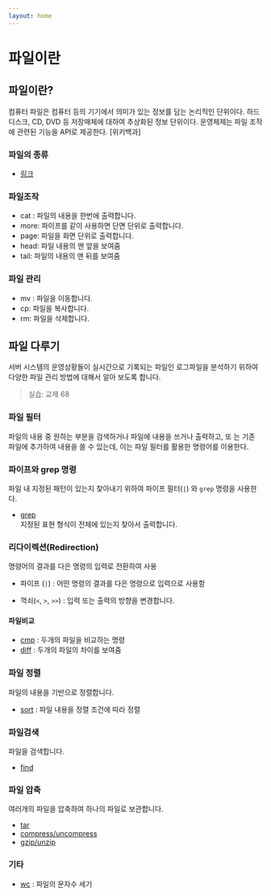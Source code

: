 ```yaml
---
layout: home
---
```


# 파일이란


## 파일이란?
컴퓨터 파일은 컴퓨터 등의 기기에서 의미가 있는 정보를 담는 논리적인 단위이다. 하드디스크, CD, DVD 등 저장매체에 대하여 추상화된 정보 단위이다. 운영체제는 파일 조작에 관련된 기능을 API로 제공한다. [위키백과]

### 파일의 종류
  * [링크](/system/file/link)

### 파일조작

  * cat : 파일의 내용을 한번에 출력합니다.
  * more: 파이프를 같이 사용하면 단면 단위로 출력합니다.
  * page: 파일을 화면 단위로 출력합니다.
  * head: 파일 내용의 맨 앞을 보여줌
  * tail: 파일의 내용의 맨 뒤를 보여줌

### 파일 관리

  * mv : 파일을 이동합니다.
  * cp: 파일을 복사합니다.
  * rm: 파일을 삭제합니다.

## 파일 다루기
서버 시스템의 운영상황들이 실시간으로 기록되는 파일인 로그파일을 분석하기 위하여 다양한 파일 관리 방법에 대해서 알아 보도록 합니다.
> 실습: 교제 68

### 파일 필터
파일의 내용 중 원하는 부분을 검색하거나 파일에 내용을 쓰거나 출력하고, 또
는 기존 파일에 추가하여 내용을 쓸 수 있는데,  이는 파일 필터를 활용한 명령어를 이용한다.

### 파이프와 grep 명령  

파일 내 지정된 패턴이 있는지 찾아내기 위하여 파이프 필터(`|`) 와 `grep` 명령을 사용한다.

* [grep](/command/grep)  
지정된 표현 형식이 전체에 있는지 찾아서 출력합니다.

### 리다이렉션(Redirection)
명령어의 결과를 다은 명령의 입력로 전환하여 사용

* 파이프 (`|`) : 어떤 명령의 결과를 다은 명령으로 입력으로 사용함

* 꺽쇠(`<`, `>`, `>>`) : 입력 또는 출력의 방향을 변경합니다.


#### 파일비교
* [cmp](/command/cmp) : 두개의 파일을 비교하는 명령
* [diff](/command/diff) : 두개의 파일의 차이를 보여줌


### 파일 정렬
파일의 내용을 기반으로 정렬합니다.

* [sort](/command/sort) : 파일 내용을 정렬 조건에 따라 정렬

### 파일검색
파일을 검색합니다.

* [find](/command/find)

### 파일 압축
여러개의 파일을 압축하여 하나의 파일로 보관합니다.

* [tar](/command/tar)
* [compress/uncompress](/command/compress)
* [gzip/unzip](/command/gzip)

### 기타
* [wc](/command/wc) : 파일의 문자수 세기

